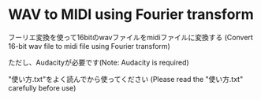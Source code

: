 # WAV to MIDI using Fourier transform
フーリエ変換を使って16bitのwavファイルをmidiファイルに変換する
(Convert 16-bit wav file to midi file using Fourier transform)

ただし、Audacityが必要です(Note: Audacity is required)

"使い方.txt"をよく読んでから使ってください
(Please read the "使い方.txt" carefully before use)
